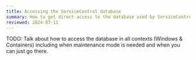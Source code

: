 ```yaml
---
title: Accessing the ServiceControl database
summary: How to get direct access to the database used by ServiceControl Error and Audit instances
reviewed: 2024-07-11
---
```


TODO: Talk about how to access the database in all contexts (Windows & Containers) including when maintenance mode is needed and when you can just go there.